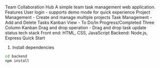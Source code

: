 Team Collaboration Hub
A simple team task management web application.
Features
User login - supports demo mode for quick experience
Project Management - Create and manage multiple projects
Task Management - Add and Delete Tasks
Kanban View - To Do/In Progress/Completed Three Column Kanban
Drag and drop operation - Drag and drop task update status
tech stack
Front end: HTML, CSS, JavaScript
Backend: Node.js, Express
Quick Start
1. Install dependencies
```bash
cd backend
npm install
